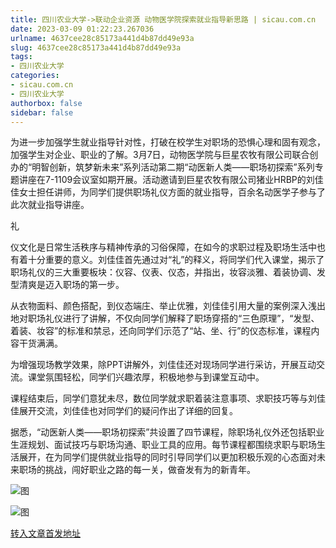 ```yaml
---
title: 四川农业大学->联动企业资源 动物医学院探索就业指导新思路 | sicau.com.cn
date: 2023-03-09 01:22:23.267036
urlname: 4637cee28c85173a441d4b87dd49e93a
slug: 4637cee28c85173a441d4b87dd49e93a
tags: 
- 四川农业大学
categories:
- sicau.com.cn
- 四川农业大学
authorbox: false
sidebar: false
---
```

为进一步加强学生就业指导针对性，打破在校学生对职场的恐惧心理和固有观念，加强学生对企业、职业的了解。3月7日，动物医学院与巨星农牧有限公司联合创办的“明智创新，筑梦新未来”系列活动第二期“动医新人类——职场初探索”系列专题讲座在7-1109会议室如期开展。活动邀请到巨星农牧有限公司猪业HRBP的刘佳佳女士担任讲师，为同学们提供职场礼仪方面的就业指导，百余名动医学子参与了此次就业指导讲座。  

礼
<!--more-->
仪文化是日常生活秩序与精神传承的习俗保障，在如今的求职过程及职场生活中也有着十分重要的意义。刘佳佳首先通过对“礼”的释义，将同学们代入课堂，揭示了职场礼仪的三大重要板块：仪容、仪表、仪态，并指出，妆容淡雅、着装协调、发型清爽是迈入职场的第一步。

从衣物面料、颜色搭配，到仪态端庄、举止优雅，刘佳佳引用大量的案例深入浅出地对职场礼仪进行了讲解，不仅向同学们解释了职场穿搭的“三色原理”，“发型、着装、妆容”的标准和禁忌，还向同学们示范了“站、坐、行”的仪态标准，课程内容干货满满。

为增强现场教学效果，除PPT讲解外，刘佳佳还对现场同学进行采访，开展互动交流。课堂氛围轻松，同学们兴趣浓厚，积极地参与到课堂互动中。

课程结束后，同学们意犹未尽，数位同学就求职着装注意事项、求职技巧等与刘佳佳展开交流，刘佳佳也对同学们的疑问作出了详细的回复。

据悉，“动医新人类——职场初探索”共设置了四节课程，除职场礼仪外还包括职业生涯规划、面试技巧与职场沟通、职业工具的应用。每节课程都围绕求职与职场生活展开，在为同学们提供就业指导的同时引导同学们以更加积极乐观的心态面对未来职场的挑战，闯好职业之路的每一关，做奋发有为的新青年。

![图](https://news.sicau.edu.cn/__local/0/79/3C/B2C6BE5721F1593F67DB637F5C4_23C60DFB_1F935F.png)

![图](https://news.sicau.edu.cn/__local/6/91/7C/F7BA8925975210E03825B8A0CB7_B7634900_2073DA.png)

[转入文章首发地址](https://news.sicau.edu.cn/info/1078/71268.htm)